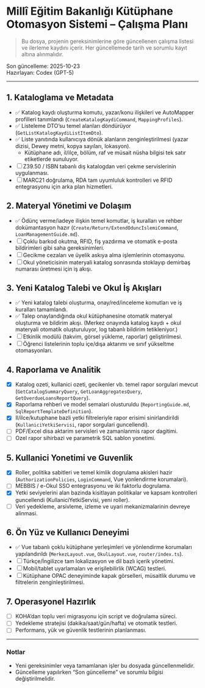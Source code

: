 # Millî Eğitim Bakanlığı Kütüphane Otomasyon Sistemi – Çalışma Planı

> Bu dosya, projenin gereksinimlerine göre güncellenen çalışma listesi ve ilerleme kaydını içerir. Her güncellemede tarih ve sorumlu kayıt altına alınmalıdır.

Son güncelleme: 2025-10-23  
Hazırlayan: Codex (GPT-5)

---

## 1. Kataloglama ve Metadata
- ✅ Katalog kaydı oluşturma komutu, yazar/konu ilişkileri ve AutoMapper profilleri tanımlandı (`CreateKatalogKaydiCommand`, `MappingProfiles`).
- ✅ Listeleme DTO’su temel alanları döndürüyor (`GetListKatalogKaydiListItemDto`).
- ✅ Liste yanıtında kullanıcıya dönük alanların zenginleştirilmesi (yazar dizisi, Dewey metni, kopya sayıları, lokasyon).
    - Kütüphane adı, il/ilçe, bölüm, raf ve müsait nüsha bilgisi tek satır etiketlerde sunuluyor.
- ☐ Z39.50 / ISBN tabanlı dış katalogdan veri çekme servislerinin uygulanması.
- ☐ MARC21 doğrulama, RDA tam uyumluluk kontrolleri ve RFID entegrasyonu için arka plan hizmetleri.

## 2. Materyal Yönetimi ve Dolaşım
- ✅ Ödünç verme/iadeye ilişkin temel komutlar, iş kuralları ve rehber dokümantasyon hazır (`Create/Return/ExtendOduncIslemiCommand`, `LoanManagementGuide.md`).
- ☐ Çoklu barkod okutma, RFID, fiş yazdırma ve otomatik e-posta bildirimleri gibi saha gereksinimleri.
- ☐ Gecikme cezaları ve üyelik askıya alma işlemlerinin otomasyonu.
- ☐ Okul yöneticisinin materyali katalog sonrasında stoklayıp demirbaş numarası üretmesi için iş akışı.

## 3. Yeni Katalog Talebi ve Okul İş Akışları
- ✅ Yeni katalog talebi oluşturma, onay/red/inceleme komutları ve iş kuralları tamamlandı.
- ✅ Talep onaylandığında okul kütüphanesine otomatik materyal oluşturma ve bildirim akışı. (Merkez onayında katalog kaydı + okul materyali otomatik oluşturuluyor, log tabanlı bildirim tetikleniyor.)
- ☐ Etkinlik modülü (takvim, görsel yükleme, raporlar) geliştirilmesi.
- ☐ Öğrenci listelerinin toplu içe/dışa aktarımı ve sınıf yükseltme otomasyonları.

## 4. Raporlama ve Analitik
- [x] Katalog ozeti, kullanici ozeti, gecikenler vb. temel rapor sorgulari mevcut (`GetCatalogSummaryQuery`, `GetLoanAggregatesQuery`, `GetOverdueLoansReportQuery`).
- [x] Raporlama rehberi ve model semalari olusturuldu (`ReportingGuide.md`, `SqlReportTemplateDefinition`).
- [x] Il/ilce/kutuphane bazli yetki filtreleriyle rapor erisimi sinirlandirildi (`KullaniciYetkiServisi`, rapor sorgulari guncellendi).
- [ ] PDF/Excel disa aktarim servisleri ve zamanlanmis rapor dagitimi.
- [ ] Ozel rapor sihirbazi ve parametrik SQL sablon yonetimi.

## 5. Kullanici Yonetimi ve Guvenlik
- [x] Roller, politika sabitleri ve temel kimlik dogrulama akisleri hazir (`AuthorizationPolicies`, `LoginCommand`, Vue yonlendirme korumalari).
- [ ] MEBBIS / e-Okul SSO entegrasyonu ve iki faktorlu dogrulama.
- [x] Yetki seviyelerini alan bazinda kisitlayan politikalar ve kapsam kontrolleri guncellendi (KullaniciYetkiServisi, yeni roller).
- [ ] Veri yedekleme, arsivleme, izleme ve uyari mekanizmalarinin devreye alinmasi.

## 6.  Ön Yüz ve Kullanıcı Deneyimi
- ✅ Vue tabanlı çoklu kütüphane yerleşimleri ve yönlendirme korumaları yapılandırıldı (`MerkezLayout.vue`, `OkulLayout.vue`, `router/index.ts`).
- ☐ Türkçe/İngilizce tam lokalizasyon ve dil bazlı içerik yönetimi.
- ☐ Mobil/tablet uyarlamaları ve erişilebilirlik (WCAG) testleri.
- ☐ Kütüphane OPAC deneyiminde kapak görselleri, müsaitlik durumu ve filtrelerin zenginleştirilmesi.

## 7. Operasyonel Hazırlık
- ☐ KOHA’dan toplu veri migrasyonu için script ve doğrulama süreci.
- ☐ Yedekleme stratejisi (dakika/saat/gün/hafta) ve otomatik testleri.
- ☐ Performans, yük ve güvenlik testlerinin planlanması.

---

### Notlar
- Yeni gereksinimler veya tamamlanan işler bu dosyada güncellenmelidir.
- Güncelleme yapılırken “Son güncelleme” ve sorumlu bilgisi değiştirilmelidir.


